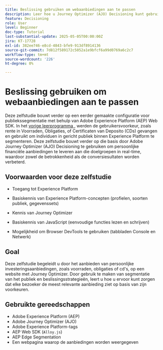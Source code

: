 ```yaml
---
title: Beslissing gebruiken om webaanbiedingen aan te passen
description: Leer hoe u Journey Optimizer (AJO) Decisioning kunt gebruiken om persoonlijke aanbiedingen op een webpagina te leveren door gebruik te maken van de segmentering van het publiek die is ingebouwd in Experience Platform (AEP).
feature: Decisioning
role: User
level: Beginner
doc-type: Tutorial
last-substantial-update: 2025-05-05T00:00:00Z
jira: KT-17728
exl-id: 382ee746-e8cd-4843-bfe9-913df8914136
source-git-commit: 7d812f589172c5052a1e9bfcf6a99d0769a6c2c7
workflow-type: tm+mt
source-wordcount: '226'
ht-degree: 0%

---
```


# Beslissing gebruiken om webaanbiedingen aan te passen

Deze zelfstudie bouwt verder op een eerder gemaakte configuratie voor publiekssegmentatie met behulp van Adobe Experience Platform (AEP) Web SDK. In het [ vorige leerprogramma ](https://experienceleague.adobe.com/en/docs/journey-optimizer-learn/create-audiences-using-web-sdk/introduction), werden de gebruikersvoorkeur, zoals rente in Voorraden, Obligaties, of Certificaten van Deposito (CDs) gevangen en gebruikt om individuen in gericht publiek binnen Experience Platform te segmenteren. Deze zelfstudie bouwt verder op die basis door Adobe Journey Optimizer (AJO) Decisioning te gebruiken om persoonlijke financiële aanbiedingen te leveren aan die doelgroepen in real-time, waardoor zowel de betrokkenheid als de conversiesultaten worden verbeterd.


## Voorwaarden voor deze zelfstudie

* Toegang tot Experience Platform

* Basiskennis van Experience Platform-concepten (profielen, soorten publiek, gegevenssets)

* Kennis van Journey Optimizer

* Basiskennis van JavaScript (eenvoudige functies lezen en schrijven)

* Mogelijkheid om Browser DevTools te gebruiken (tabbladen Console en Netwerk)


## Goal

Deze zelfstudie begeleidt u door het aanbieden van persoonlijke investeringsaanbiedingen, zoals voorraden, obligaties of cd&#39;s, op een website met Journey Optimizer. Door gebruik te maken van segmentatie van het publiek en beslissingsstrategieën, leert u hoe u ervoor kunt zorgen dat elke bezoeker de meest relevante aanbieding ziet op basis van zijn voorkeuren.

## Gebruikte gereedschappen

* Adobe Experience Platform (AEP)
* Adobe Journey Optimizer (AJO)
* Adobe Experience Platform-tags
* AEP Web SDK (`Alloy.js`)
* AEP Edge Segmentation
* Een webpagina waarop de aanbiedingen worden weergegeven
